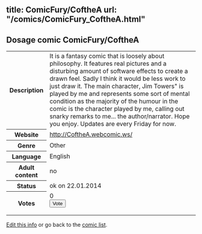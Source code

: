 title: ComicFury/CoftheA
url: "/comics/ComicFury_CoftheA.html"
---
Dosage comic ComicFury/CoftheA
-----------------------------------------

<p id="msg"></p>
<script type="text/javascript">
if (window.location.search === '?edit_info_mail=sent_ok') {
  var elem = document.getElementById("msg");
  elem.innerHTML = 'Edited information sucessfully sent for review, which is usually done daily. Thanks!';
  elem.className = 'ok';
}
</script>
<table class="comicinfo">
<tr>
<th>Description</th><td>It is a fantasy comic that is loosely about philosophy. It features real pictures and a disturbing amount of software effects to create a drawn feel. Sadly I think it would be less work to just draw it. The main character, Jim Towers&quot; is played by me and represents some sort of mental condition as the majority of the humour in the comic is the character played by me, calling out snarky remarks to me... the author/narrator. Hope you enjoy. Updates are every Friday for now.</td>
</tr>
<tr>
<th>Website</th><td><a href="http://CoftheA.webcomic.ws/">http://CoftheA.webcomic.ws/</a></td>
</tr>
<tr>
<th>Genre</th><td>Other</td>
</tr>
<tr>
<th>Language</th><td>English</td>
</tr>
<tr>
<th>Adult content</th><td>no</td>
</tr>
<tr>
<th>Status</th><td>ok on 22.01.2014</td>
</tr>
<tr>
<th>Votes</th><td>0
<form action="http://gaecounter.appspot.com/count/" method="POST">
<input name="name" type="hidden" value="ComicFury_CoftheA"/>
<input name="uid" type="hidden" id="voteuid" value=""/>
<input type="submit" value="Vote"/>
</form>
</td>
</tr>
</table>
<script type="text/javascript">
var ua = navigator.userAgent;
document.getElementById("voteuid").value = ua.replace(/[^a-zA-Z0-9\._:]/g , "_");;
</script>

[Edit this info](ComicFury_CoftheA_edit.html) or go back to the [comic list](../comic-index.html).
